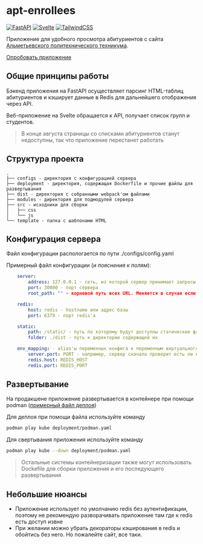 # apt-enrollees

[![FastAPI](https://img.shields.io/badge/FastAPI-005571?style=for-the-badge&logo=fastapi)](https://fastapi.tiangolo.com/) [![Svelte](https://img.shields.io/badge/svelte-%23f1413d.svg?style=for-the-badge&logo=svelte&logoColor=white)](https://svelte.dev/) [![TailwindCSS](https://img.shields.io/badge/tailwindcss-%2338B2AC.svg?style=for-the-badge&logo=tailwind-css&logoColor=white)](https://tailwindcss.com/)

Приложение для удобного просмотра абитуриентов с сайта [Альметьевского политехнического техникума](https://almetpt.ru).

[Опробовать приложение](https://almetpt.mrtstg.ru)

## Общие принципы работы

Бэкенд приложения на FastAPI осуществляет парсинг HTML-таблиц абитуриентов и кэширует данные в Redis для дальнейшего отображения через API.

Веб-приложение на Svelte обращается к API, получает список групп и студентов.

> В конце августа страницы со списками абитуриентов станут недоступны, так что приложение перестанет работать

## Структура проекта

    .
    ├── configs - директория с конфигурацией сервера
    ├── deployment - директория, содержащая Dockerfile и прочие файлы для развертывания
    ├── dist - директория с собранными webpack'ом файлами
    ├── modules - директория для подмодулей сервера
    ├── src - исходники для сборки
    │   ├── css
    │   └── js
    └── template - папка с шаблонами HTML

## Конфигурация сервера

Файл конфигурации распологается по пути ./configs/config.yaml

Примерный файл конфигурации (*и пояснения к полям*):

```yaml
    server:
        address: 127.0.0.1 - сеть, из которой сервер принимает запросы
        port: 30000 - порт сервера
        root_path: "" - корневой путь всех URL. Меняется в случае если приложение хостится по какому-то из пути доменов

    redis:
        host: redis - hostname или адрес базы
        port: 6379 - порт redis'а

    static:
        path: /static/ - путь по которому будут доступны статические файлы
        folder: ./dist - путь к директории содержащей их

    env_mapping: - alias'ы переменных конфига к переменным виртуального окружения
        server.port: PORT - например, сервер сначала проверит есть ли переменная окружения PORT и если ее нет, то возьмет переменную из конфига, что позволяет переписывать часть значений при деплое
        redis.host: REDIS_HOST
        redis.port: REDIS_PORT
```

## Развертывание

На продакшене приложение развертывается в контейнере при помощи podman ([примерный файл деплоя](/deployment/podman.yaml))

Для деплоя при помощи файла используйте команду

```bash
podman play kube deployment/podman.yaml
```

Для свертывания приложения используйте команду

```bash
podman play kube --down deployment/podman.yaml
```

> Остальные системы контейнеризации также могут использовать Dockefile для сборки приложения и его последующего развертывания

## Небольшие нюансы

- Приложение использует по умолчанию redis без аутентификации, поэтому не рекомендую разворачивать приложение там где к redis есть доступ извне
- При желании можно убрать декораторы кэширования в redis и обойтись без него. Но пожалейте сайт, все таки.
